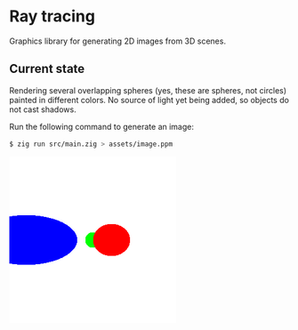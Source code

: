 # Ray tracing

Graphics library for generating 2D images from 3D scenes.

## Current state

Rendering several overlapping spheres (yes, these are spheres, not circles) painted in different colors. No source of light yet being added, so objects do not cast shadows.

Run the following command to generate an image:

```bash
$ zig run src/main.zig > assets/image.ppm
```

![Generated image of the spheres](./assets/image-converted.png)
